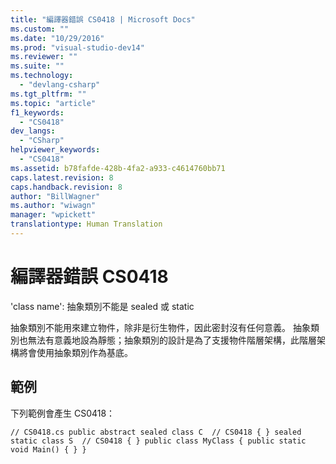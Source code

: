 ```yaml
---
title: "編譯器錯誤 CS0418 | Microsoft Docs"
ms.custom: ""
ms.date: "10/29/2016"
ms.prod: "visual-studio-dev14"
ms.reviewer: ""
ms.suite: ""
ms.technology: 
  - "devlang-csharp"
ms.tgt_pltfrm: ""
ms.topic: "article"
f1_keywords: 
  - "CS0418"
dev_langs: 
  - "CSharp"
helpviewer_keywords: 
  - "CS0418"
ms.assetid: b78fafde-428b-4fa2-a933-c4614760bb71
caps.latest.revision: 8
caps.handback.revision: 8
author: "BillWagner"
ms.author: "wiwagn"
manager: "wpickett"
translationtype: Human Translation
---
```

# 編譯器錯誤 CS0418
'class name': 抽象類別不能是 sealed 或 static  
  
 抽象類別不能用來建立物件，除非是衍生物件，因此密封沒有任何意義。 抽象類別也無法有意義地設為靜態；抽象類別的設計是為了支援物件階層架構，此階層架構將會使用抽象類別作為基底。  
  
## 範例  
 下列範例會產生 CS0418：  
  
```  
// CS0418.cs public abstract sealed class C  // CS0418 { } sealed static class S  // CS0418 { } public class MyClass { public static void Main() { } }  
```